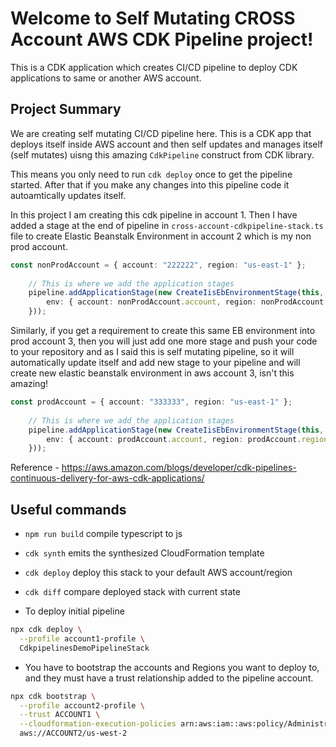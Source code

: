 # Welcome to Self Mutating CROSS Account AWS CDK Pipeline project!

This is a CDK application which creates CI/CD pipeline to deploy CDK applications to same or another AWS account.

## Project Summary

We are creating self mutating CI/CD pipeline here.
This is a CDK app that deploys itself inside AWS account and then self updates and manages itself (self mutates) uisng this amazing `CdkPipeline` construct from CDK library.

This means you only need to run `cdk deploy` once to get the pipeline started. After that if you make any changes into this pipeline code it autoamtically updates itself.

In this project I am creating this cdk pipeline in account 1.
Then I have added a stage at the end of pipeline in `cross-account-cdkpipeline-stack.ts` file to create Elastic Beanstalk Environment in account 2 which is my non prod account.

```typescript
const nonProdAccount = { account: "222222", region: "us-east-1" };
   
    // This is where we add the application stages
    pipeline.addApplicationStage(new CreateIisEbEnvironmentStage(this, 'IISEBInfraDev', {
        env: { account: nonProdAccount.account, region: nonProdAccount.region }
    }));
```
Similarly, if you get a requirement to create this same EB environment into prod account 3, then you will just add one more stage and push your code to your repository and as I said this is self mutating pipeline, so it will automatically update itself and add new stage to your pipeline and will create new elastic beanstalk environment in aws account 3, isn't this amazing!

```typescript
const prodAccount = { account: "333333", region: "us-east-1" };
   
    // This is where we add the application stages
    pipeline.addApplicationStage(new CreateIisEbEnvironmentStage(this, 'IISEBInfraDev', {
        env: { account: prodAccount.account, region: prodAccount.region }
    }));
```

Reference - https://aws.amazon.com/blogs/developer/cdk-pipelines-continuous-delivery-for-aws-cdk-applications/

## Useful commands

 * `npm run build`   compile typescript to js
 * `cdk synth`       emits the synthesized CloudFormation template
 * `cdk deploy`      deploy this stack to your default AWS account/region
 * `cdk diff`        compare deployed stack with current state


* To deploy initial pipeline 
```bash 
npx cdk deploy \
  --profile account1-profile \
  CdkpipelinesDemoPipelineStack
```
* You have to bootstrap the accounts and Regions you want to deploy to, and they must have a trust relationship added to the pipeline account.
```bash
npx cdk bootstrap \
  --profile account2-profile \
  --trust ACCOUNT1 \
  --cloudformation-execution-policies arn:aws:iam::aws:policy/AdministratorAccess \
  aws://ACCOUNT2/us-west-2
```




